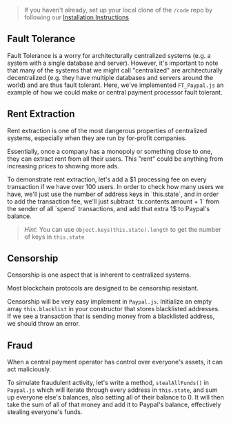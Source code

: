 > If you haven't already, set up your local clone of the `/code` repo by following our [Installation Instructions](https://www.burrrata.ch/ces-website/docs/en/sync/dev-env-setup)

## Fault Tolerance

Fault Tolerance is a worry for architecturally centralized systems (e.g. a system with a single database and server). However, it's important to note that many of the systems that we might call "centralized" are architecturally decentralized (e.g. they have multiple databases and servers around the world) and are thus fault tolerant. 
Here, we've implemented `FT_Paypal.js` an example of how we could make or central payment processor fault tolerant. 

## Rent Extraction

Rent extraction is one of the most dangerous properties of centralized systems, especially when they are run by for-profit companies.

Essentially, once a company has a monopoly or something close to one, they can extract rent from all their users. This "rent" could be anything from increasing prices to showing more ads.

To demonstrate rent extraction, let's add a $1 processing fee on every transaction if we have over 100 users. In order to check how many users we have, we'll just use the number of address keys in `this.state`, and in order to add the transaction fee, we'll just subtract `tx.contents.amount + 1` from the sender of all `spend` transactions, and add that extra 1$ to Paypal's balance.

> *Hint*: You can use `Object.keys(this.state).length` to get the number of keys in `this.state`

## Censorship

Censorship is one aspect that is inherent to centralized systems. 

Most blockchain protocols are designed to be censorship resistant.

Censorship will be very easy implement in `Paypal.js`. Initialize an empty array `this.blacklist` in your constructor that stores blacklisted addresses. If we see a transaction that is sending money from a blacklisted address, we should throw an error.

## Fraud

When a central payment operator has control over everyone's assets, it can act maliciously.

To simulate fraudulent activity, let's write a method, `stealAllFunds()` in `Paypal.js` which will iterate through every address in `this.state`, and sum up everyone else's balances, also setting all of their balance to 0. It will then take the sum of all of that money and add it to Paypal's balance, effectively stealing everyone's funds.



